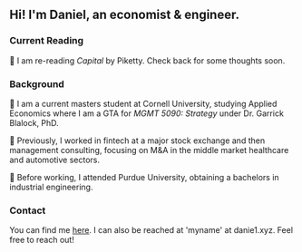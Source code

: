 ## Hi! I'm Daniel, an economist & engineer.

### Current Reading

📖 I am re-reading *Capital* by Piketty. Check back for some thoughts soon.

### Background

🏫 I am a current masters student at Cornell University, studying Applied Economics where I am a GTA for *MGMT 5090: Strategy* under Dr. Garrick Blalock, PhD.

🌱 Previously, I worked in fintech at a major stock exchange and then management consulting, focusing on M&A in the middle market healthcare and automotive sectors. 

🚂 Before working, I attended Purdue University, obtaining a bachelors in industrial engineering.

### Contact

You can find me [here](https://twitter.com/NecessaryForm).
I can also be reached at 'myname' at danie1.xyz. Feel free to reach out!


